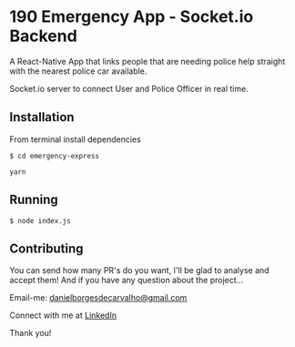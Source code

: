# 190 Emergency App - Socket.io Backend
A React-Native App that links people that are needing police help straight with the nearest police car available.

Socket.io server to connect User and Police Officer in real time.

## Installation

From terminal install dependencies

```
$ cd emergency-express 
```

```
yarn
```

## Running

```
$ node index.js
```



## Contributing

You can send how many PR's do you want, I'll be glad to analyse and accept them! And if you have any question about the project...

Email-me: danielborgesdecarvalho@gmail.com

Connect with me at [LinkedIn](https://www.linkedin.com/in/daniel-carvalho-0a4916122/)

Thank you!
